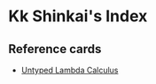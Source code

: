 # Kk Shinkai's Index

## Reference cards

-   [Untyped Lambda Calculus](./refcard-untyped-lambda-calculus/index.html)